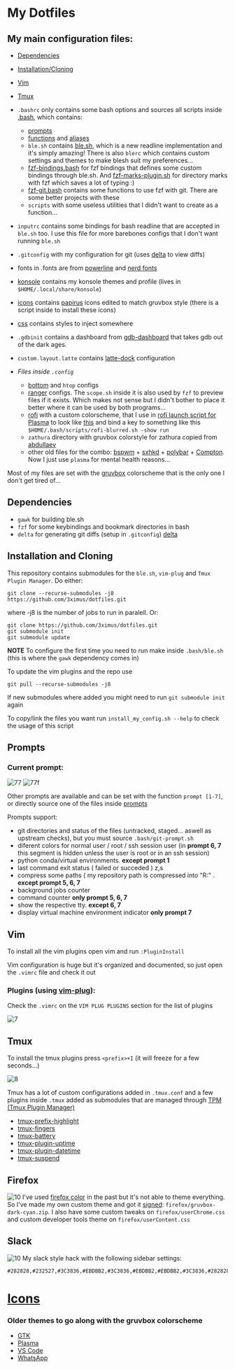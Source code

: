 # My Dotfiles

## My main configuration files:

- [Dependencies](https://github.com/3ximus/dotfiles#dependencies)
- [Installation/Cloning](https://github.com/3ximus/dotfiles#installation-and-cloning)
- [Vim](https://github.com/3ximus/dotfiles#vim)
- [Tmux](https://github.com/3ximus/dotfiles#tmux)
- `.bashrc` only contains some bash options and sources all scripts inside [.bash](https://github.com/3ximus/dotfiles/tree/master/.bash), which contains:
    - [prompts](https://github.com/3ximus/dotfiles#prompts)
    - [functions](https://github.com/3ximus/dotfiles/blob/master/.bash/functions.sh) and [aliases](https://github.com/3ximus/dotfiles/blob/master/.bash/aliases.sh)
    - `ble.sh` contains [ble.sh](https://github.com/akinomyoga/ble.sh), which is a new readline implementation and it's simply amazing! There is also `blerc` which contains custom settings and themes to make blesh suit my preferences...
    - [fzf-bindings.bash](https://github.com/junegunn/fzf/blob/master/shell/key-bindings.bash) for fzf bindings that defines some custom bindings through ble.sh. And [fzf-marks-plugin.sh](https://github.com/urbainvaes/fzf-marks) for directory marks with fzf which saves a lot of typing :)
    - [fzf-git.bash](https://github.com/3ximus/dotfiles/blob/master/.bash/fzf-git.bash) contains some functions to use fzf with git. There are some better projects with these
    - `scripts` with some useless utilities that I didn't want to create as a function...
- `inputrc` contains some bindings for bash readline that are accepted in `ble.sh` too. I use this file for more barebones configs that I don't want running `ble.sh`
- `.gitconfig` with my configuration for git (uses [delta](https://github.com/dandavison/delta#used-by-delta) to view diffs)
- fonts in .fonts are from [powerline](https://github.com/powerline/fonts)  and [nerd fonts](https://github.com/ryanoasis/nerd-fonts)
- [konsole](https://github.com/3ximus/dotfiles/tree/master/konsole) contains my konsole themes and profile (lives in `$HOME/.local/share/konsole`)
- [icons](https://github.com/3ximus/dotfiles/tree/master/icons) contains [papirus](https://github.com/PapirusDevelopmentTeam/papirus-icon-theme) icons edited to match gruvbox style (there is a script inside to install these icons)
- [css](https://github.com/3ximus/dotfiles/tree/master/css) contains styles to inject somewhere
- `.gdbinit` contains a dashboard from [gdb-dashboard](https://github.com/cyrus-and/gdb-dashboard) that takes gdb out of the dark ages.
- `custom.layout.latte` contains [latte-dock](/etc/update-manager/release-upgrades.) configuration


- *Files inside `.config`*
    - [bottom](https://github.com/ClementTsang/bottom) and `htop` configs
    - [ranger](https://github.com/ranger/ranger) configs. The `scope.sh` inside it is also used by `fzf` to preview files if it exists. Which makes not sense but I didn't bother to place it better where it can be used by both programs...
    - [rofi](https://github.com/DaveDavenport/rofi) with a custom colorscheme, that I use in [rofi launch script for Plasma](.bash/scripts/rofi-blurred) to look like [this](https://github.com/3ximus/dotfiles/blob/master/screenshots/rofi.png) and bind a key to something like this `$HOME/.bash/scripts/rofi-blurred.sh -show run`
    - `zathura` directory with gruvbox colorstyle for zathura copied from [abdullaev](https://github.com/abdullaev/dotfiles/blob/master/.config/zathura/zathurarc)
    - other old files for the combo: [bspwm](https://github.com/baskerville/bspwm) + [sxhkd](https://github.com/baskerville/sxhkd) + [polybar](https://github.com/jaagr/polybar) + [Compton](https://github.com/chjj/compton). Now I just use `plasma` for mental health reasons...

Most of my files are set with the [gruvbox](https://github.com/morhetz/gruvbox) colorscheme that is the only one I don't get tired of...

## Dependencies

 - `gawk` for building ble.sh
 - `fzf` for some keybindings and bookmark directories in bash
 - `delta` for generating git diffs (setup in `.gitconfig`) [delta](https://github.com/dandavison/delta#used-by-delta)

## Installation and Cloning

This repository contains submodules for the `ble.sh`, `vim-plug` and `Tmux Plugin Manager`. Do either:

`git clone --recurse-submodules -j8 https://github.com/3ximus/dotfiles.git`

where -j8 is the number of jobs to run in paralell. Or:

```
git clone https://github.com/3ximus/dotfiles.git
git submodule init
git submodule update
```

 **NOTE** To configure the first time you need to run make inside `.bash/ble.sh` (this is where the `gawk` dependency comes in)

To update the vim plugins and the repo use

```
git pull --recurse-submodules -j8
```

If new submodules where added you might need to run `git submodule init` again

To copy/link the files you want run `install_my_config.sh --help` to check the usage of this script

## Prompts

### Current prompt:

![77](screenshots/7_normal.png)
![77f](screenshots/7_full.png)

Other prompts are available and can be set with the function `prompt [1-7]`, or directly source one of the files inside [prompts](https://github.com/3ximus/dotfiles/tree/master/.bash/prompts)

Prompts support:

- git directories and status of the files (untracked, staged... aswell as upstream checks), but you must source `.bash/git-prompt.sh`
- diferent colors for normal user / root / ssh session user (in **prompt 6, 7** this segment is hidden unless the user is root or in an ssh session)
- python conda/virtual environments. **except prompt 1**
- last command exit status ( failed or succeded )
z,s
- compress some paths ( my repository path is compressed into "R:" . **except prompt 5, 6, 7**
- background jobs counter
- command counter **only prompt 5, 6, 7**
- show the respective tty. **except 6, 7**
- display virtual machine environment indicator **only prompt 7**

## Vim

To install all the vim plugins open vim and run `:PluginInstall`

Vim configuration is huge but it's organized and documented, so just open the `.vimrc` file and check it out

### Plugins (using [vim-plug](https://github.com/junegunn/vim-plug)):

Check the `.vimrc` on the `VIM PLUG PLUGINS` section for the list of plugins

![7](screenshots/vim.png)

## Tmux

To install the tmux plugins press `<prefix>+I` (it will freeze for a few seconds...)

![8](screenshots/tmux.png)

Tmux has a lot of custom configurations added in `.tmux.conf` and a few plugins inside `.tmux` added as submodules that are managed through [TPM (Tmux Plugin Manager)](https://github.com/tmux-plugins/tpm)

 - [tmux-prefix-highlight](https://github.com/tmux-plugins/tmux-prefix-highlight)
 - [tmux-fingers](https://github.com/morantron/tmux-fingers)
 - [tmux-battery](https://github.com/tmux-plugins/tmux-battery)
 - [tmux-plugin-uptime](https://github.com/3ximus/tmux-plugin-uptime)
 - [tmux-plugin-datetime](https://github.com/3ximus/tmux-plugin-datetime)
 - [tmux-suspend](https://github.com/MunifTanjim/tmux-suspend)

## Firefox
![10](screenshots/firefox.png)
I've used [firefox color](https://color.firefox.com/?theme=XQAAAAKOAgAAAAAAAABBqYhm849SCicxcUHkAiuG_ebZUZXOFqt9j8_9G63umOx1Kzjw7Cy1V9l2m-eZCjY_-24JBu_QklSG5xinXnzntyleAjqG3EsmVf5BGg4AmWSyU_xAoGCxzXEfOaGTXe_p7BplC1mvfb0GJQQlB6r2_HMAGaqaaiElrS53dEb0J8Lfv20NSdqRq68iXu8XnsFWPnUhq8cZmevaOB7FNtYws1_se_EkH_e-v_pbpM8CBqIpli0i6SHIiEicmHi0jVWFAAC-d4NsoXQgKXmL7IG_NPxk9ZrkwnXnS0qqTvxFxuX0KqLdUEG3Jclm_Xb3XPP4KKzFDyyWleslqpZ3NzQlQSvKQRWWok0GjEWwIHcQ4G8EsRea41HmGmi_tX-UTmoYnS6toh3_5Rg24A) in the past but it's not able to theme everything. So I've made my own custom theme and got it [signed](https://addons.mozilla.org/en-US/developers/addon/cff3d1277a2f4f289b5f/versions/5520800): `firefox/gruvbox-dark-cyan.zip`. I also have some custom tweaks on `firefox/userChrome.css` and custom developer tools theme on `firefox/userContent.css`

## Slack

![10](screenshots/slack.png)
My slack style hack with the following sidebar settings:

```
#282828,#232527,#3C3836,#EBDBB2,#3C3836,#EBDBB2,#EBDBB2,#3C3836,#282828,#EBDBB2
```

# [Icons](https://github.com/SylEleuth/gruvbox-plus-icon-pack)

### Older themes to go along with the gruvbox colorscheme
 - [GTK](https://github.com/3ximus/gruvbox-gtk)
 - [Plasma](https://github.com/3ximus/gruvbox-plasma)
 - [VS Code](https://github.com/jdinhlife/vscode-theme-gruvbox)
 - [WhatsApp](https://github.com/3ximus/gruvbox-dark-whatsapp)
